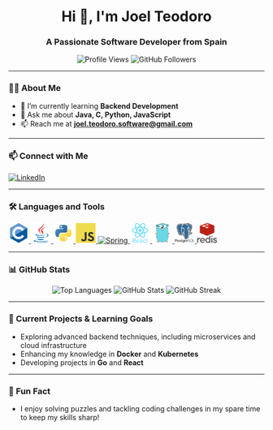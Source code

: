 <h1 align="center">Hi 👋, I'm Joel Teodoro</h1>
<h3 align="center">A Passionate Software Developer from Spain</h3>

<p align="center">
  <img src="https://komarev.com/ghpvc/?username=joelteogom&label=Profile%20Views&color=0e75b6&style=flat" alt="Profile Views" />
  <img src="https://img.shields.io/github/followers/joelteogom?label=Followers" alt="GitHub Followers" />
</p>

---

### 👨‍💻 About Me

- 🌱 I’m currently learning **Backend Development**
- 💬 Ask me about **Java, C, Python, JavaScript**
- 📫 Reach me at **joel.teodoro.software@gmail.com**

---

### 📫 Connect with Me
<p align="left">
  <a href="https://www.linkedin.com/in/joel-teodoro-gomez/" target="blank">
    <img align="center" src="https://raw.githubusercontent.com/rahuldkjain/github-profile-readme-generator/master/src/images/icons/Social/linked-in-alt.svg" alt="LinkedIn" height="30" width="40" />
  </a>
</p>

---

### 🛠️ Languages and Tools
<p align="left">
  <a href="https://www.cprogramming.com/" target="_blank" rel="noreferrer">
    <img src="https://raw.githubusercontent.com/devicons/devicon/master/icons/c/c-original.svg" alt="C" width="40" height="40" />
  </a>
  <a href="https://www.java.com" target="_blank" rel="noreferrer">
    <img src="https://raw.githubusercontent.com/devicons/devicon/master/icons/java/java-original.svg" alt="Java" width="40" height="40" />
  </a>
  <a href="https://www.python.org" target="_blank" rel="noreferrer">
    <img src="https://raw.githubusercontent.com/devicons/devicon/master/icons/python/python-original.svg" alt="Python" width="40" height="40" />
  </a>
  <a href="https://developer.mozilla.org/en-US/docs/Web/JavaScript" target="_blank" rel="noreferrer">
    <img src="https://raw.githubusercontent.com/devicons/devicon/master/icons/javascript/javascript-original.svg" alt="JavaScript" width="40" height="40" />
  </a>
  <a href="https://spring.io/" target="_blank" rel="noreferrer">
    <img src="https://www.vectorlogo.zone/logos/springio/springio-icon.svg" alt="Spring" width="40" height="40" />
  </a>
  <a href="https://reactjs.org/" target="_blank" rel="noreferrer">
    <img src="https://raw.githubusercontent.com/devicons/devicon/master/icons/react/react-original-wordmark.svg" alt="React" width="40" height="40" />
  </a>
  <a href="https://go.dev/" target="_blank" rel="noreferrer">
    <img src="https://raw.githubusercontent.com/devicons/devicon/master/icons/go/go-original.svg" alt="Go" width="40" height="40" />
  </a>
  <a href="https://www.postgresql.org" target="_blank" rel="noreferrer">
    <img src="https://raw.githubusercontent.com/devicons/devicon/master/icons/postgresql/postgresql-original-wordmark.svg" alt="PostgreSQL" width="40" height="40" />
  </a>
  <a href="https://redis.io" target="_blank" rel="noreferrer">
    <img src="https://raw.githubusercontent.com/devicons/devicon/master/icons/redis/redis-original-wordmark.svg" alt="Redis" width="40" height="40" />
  </a>
  <!-- Add more icons as necessary -->
</p>

---

### 📊 GitHub Stats
<p align="center">
  <img src="https://github-readme-stats.vercel.app/api/top-langs?username=joelteogom&show_icons=true&locale=en&layout=compact" alt="Top Languages" />
  <img src="https://github-readme-stats.vercel.app/api?username=joelteogom&show_icons=true&locale=en" alt="GitHub Stats" />
  <img src="https://github-readme-streak-stats.herokuapp.com/?user=joelteogom&" alt="GitHub Streak" />
</p>

---

### 🚀 Current Projects & Learning Goals
- Exploring advanced backend techniques, including microservices and cloud infrastructure
- Enhancing my knowledge in **Docker** and **Kubernetes**
- Developing projects in **Go** and **React**

---

### 👀 Fun Fact
- I enjoy solving puzzles and tackling coding challenges in my spare time to keep my skills sharp!
